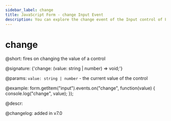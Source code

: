 ```yaml
---
sidebar_label: change
title: JavaScript Form - change Input Event 
description: You can explore the change event of the Input control of Form in the documentation of the DHTMLX JavaScript UI library. Browse developer guides and API reference, try out code examples and live demos, and download a free 30-day evaluation version of DHTMLX Suite 7.
---
```


# change

@short: fires on changing the value of a control

@signature: {'change: (value: string | number) => void;'}

@params:
`value: string | number` - the current value of the control

@example:
form.getItem("input").events.on("change", function(value) {
    console.log("change", value);
});

@descr:

@changelog: added in v7.0
